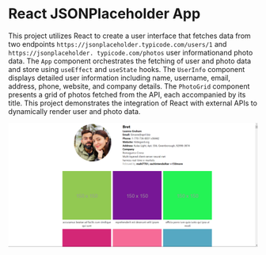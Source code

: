 # React JSONPlaceholder App

This project utilizes React to create a user interface that fetches data from two endpoints `https://jsonplaceholder.typicode.com/users/1` and `https://jsonplaceholder.
typicode.com/photos` user informationand photo data. The `App` component orchestrates the fetching of user and photo data and store using `useEffect` and `useState` hooks. The `UserInfo` component displays detailed user information including name, username,
email, address, phone, website, and company details. The `PhotoGrid` component presents a grid of photos fetched from the API, each accompanied by its title. This project demonstrates 
the integration of React with external APIs to dynamically render user and photo data.

![App Preview](https://github.com/dinesh3636/Assessment/blob/main/output.png)

